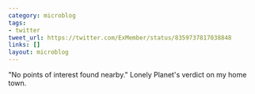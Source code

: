 ```yaml
---
category: microblog
tags:
- twitter
tweet_url: https://twitter.com/ExMember/status/8359737817038848
links: []
layout: microblog
---
```

"No points of interest found nearby." Lonely Planet's verdict on my home town.
